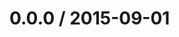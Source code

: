 <!--mdast setext-->

<!--lint disable no-multiple-toplevel-headings-->

0.0.0 / 2015-09-01
==================
